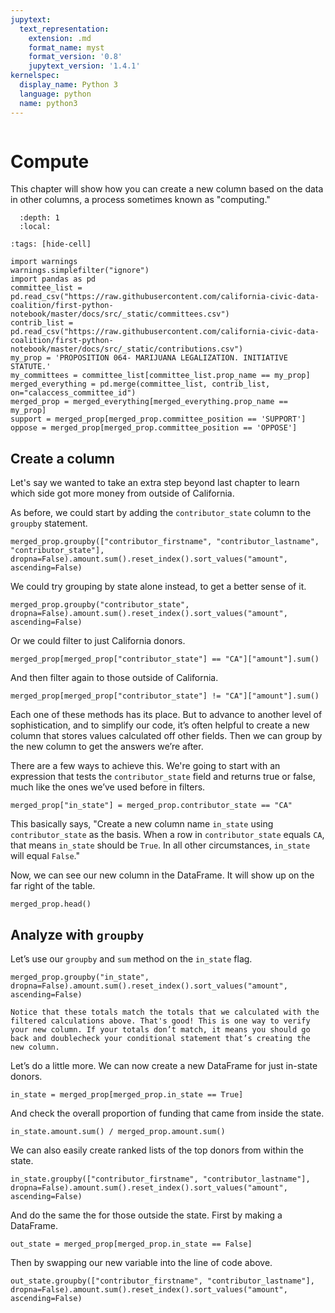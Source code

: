 ```yaml
---
jupytext:
  text_representation:
    extension: .md
    format_name: myst
    format_version: '0.8'
    jupytext_version: '1.4.1'
kernelspec:
  display_name: Python 3
  language: python
  name: python3
---
```


```{include} ./_templates/nav.html
```

# Compute

This chapter will show how you can create a new column based on the data in other columns, a process sometimes known as "computing."

```{contents} Sections
  :depth: 1
  :local:
```

```{code-cell}
:tags: [hide-cell]

import warnings
warnings.simplefilter("ignore")
import pandas as pd
committee_list = pd.read_csv("https://raw.githubusercontent.com/california-civic-data-coalition/first-python-notebook/master/docs/src/_static/committees.csv")
contrib_list = pd.read_csv("https://raw.githubusercontent.com/california-civic-data-coalition/first-python-notebook/master/docs/src/_static/contributions.csv")
my_prop = 'PROPOSITION 064- MARIJUANA LEGALIZATION. INITIATIVE STATUTE.'
my_committees = committee_list[committee_list.prop_name == my_prop]
merged_everything = pd.merge(committee_list, contrib_list, on="calaccess_committee_id")
merged_prop = merged_everything[merged_everything.prop_name == my_prop]
support = merged_prop[merged_prop.committee_position == 'SUPPORT']
oppose = merged_prop[merged_prop.committee_position == 'OPPOSE']
```

## Create a column

Let's say we wanted to take an extra step beyond last chapter to learn which side got more money from outside of California.

As before, we could start by adding the `contributor_state` column to the `groupby` statement.

```{code-cell}
merged_prop.groupby(["contributor_firstname", "contributor_lastname", "contributor_state"], dropna=False).amount.sum().reset_index().sort_values("amount", ascending=False)
```

We could try grouping by state alone instead, to get a better sense of it.

```{code-cell}
merged_prop.groupby("contributor_state", dropna=False).amount.sum().reset_index().sort_values("amount", ascending=False)
```

Or we could filter to just California donors.

```{code-cell}
merged_prop[merged_prop["contributor_state"] == "CA"]["amount"].sum()
```

And then filter again to those outside of California.

```{code-cell}
merged_prop[merged_prop["contributor_state"] != "CA"]["amount"].sum()
```

Each one of these methods has its place. But to advance to another level of sophistication, and to simplify our code, it’s often helpful to create a new column that stores values calculated off other fields. Then we can group by the new column to get the answers we’re after.

There are a few ways to achieve this. We're going to start with an expression that tests the `contributor_state` field and returns true or false, much like the ones we’ve used before in filters.

```{code-cell}
merged_prop["in_state"] = merged_prop.contributor_state == "CA"
```

This basically says, "Create a new column name `in_state` using `contributor_state` as the basis. When a row in `contributor_state` equals `CA`, that means `in_state` should be `True`. In all other circumstances, `in_state` will equal `False`."

Now, we can see our new column in the DataFrame. It will show up on the far right of the table.

```{code-cell}
merged_prop.head()
```

## Analyze with `groupby`

Let’s use our `groupby` and `sum` method on the `in_state` flag.

```{code-cell}
merged_prop.groupby("in_state", dropna=False).amount.sum().reset_index().sort_values("amount", ascending=False)
```

```{note}
Notice that these totals match the totals that we calculated with the filtered calculations above. That's good! This is one way to verify your new column. If your totals don’t match, it means you should go back and doublecheck your conditional statement that’s creating the new column.
```

Let’s do a little more. We can now create a new DataFrame for just in-state donors.

```{code-cell}
in_state = merged_prop[merged_prop.in_state == True]
```

And check the overall proportion of funding that came from inside the state.

```{code-cell}
in_state.amount.sum() / merged_prop.amount.sum()
```

We can also easily create ranked lists of the top donors from within the state.

```{code-cell}
in_state.groupby(["contributor_firstname", "contributor_lastname"], dropna=False).amount.sum().reset_index().sort_values("amount", ascending=False)
```

And do the same the for those outside the state. First by making a DataFrame.

```{code-cell}
out_state = merged_prop[merged_prop.in_state == False]
```

Then by swapping our new variable into the line of code above.

```{code-cell}
out_state.groupby(["contributor_firstname", "contributor_lastname"], dropna=False).amount.sum().reset_index().sort_values("amount", ascending=False)
```
